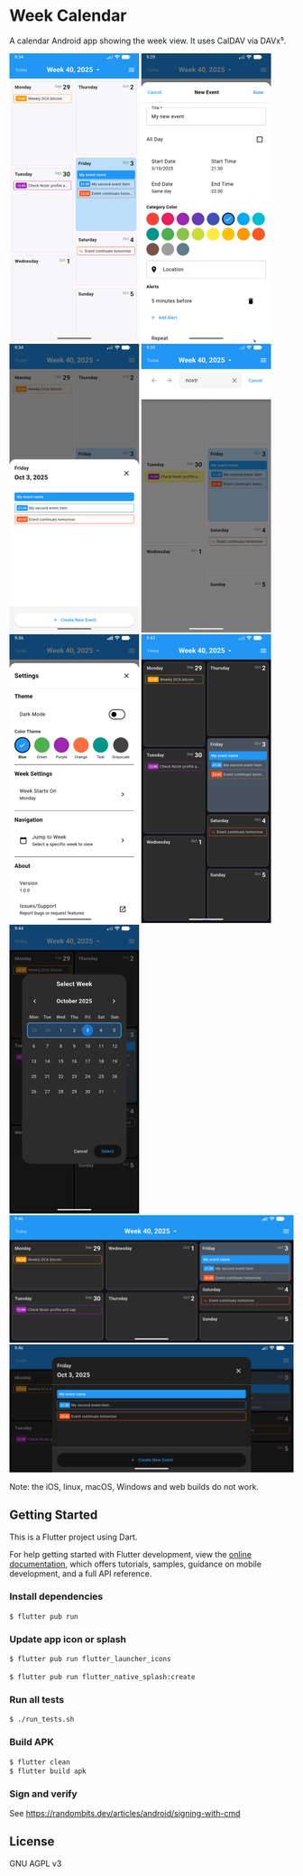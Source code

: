 # Week Calendar

A calendar Android app showing the week view. It uses CalDAV via DAVx⁵.

<img src="https://raw.githubusercontent.com/PMK/week_calendar/refs/heads/master/lib/assets/screenshot/01.png" style="width: 230px;" alt="week calendar"/> <img src="https://raw.githubusercontent.com/PMK/week_calendar/refs/heads/master/lib/assets/screenshot/02.png" style="width: 230px;" alt="new event"/> <img src="https://raw.githubusercontent.com/PMK/week_calendar/refs/heads/master/lib/assets/screenshot/03.png" style="width: 230px;" alt="list events per day"/> <img src="https://raw.githubusercontent.com/PMK/week_calendar/refs/heads/master/lib/assets/screenshot/04.png" style="width: 230px;" alt="search"/>
<img src="https://raw.githubusercontent.com/PMK/week_calendar/refs/heads/master/lib/assets/screenshot/05.png" style="width: 230px;" alt="settings"/> <img src="https://raw.githubusercontent.com/PMK/week_calendar/refs/heads/master/lib/assets/screenshot/06.png" style="width: 230px;" alt="dark mode"/> <img src="https://raw.githubusercontent.com/PMK/week_calendar/refs/heads/master/lib/assets/screenshot/07.png" style="width: 230px;" alt="jump to week"/>
<img src="https://raw.githubusercontent.com/PMK/week_calendar/refs/heads/master/lib/assets/screenshot/08.png" style="width: 600px;" alt="horizontal view"/>
<img src="https://raw.githubusercontent.com/PMK/week_calendar/refs/heads/master/lib/assets/screenshot/09.png" style="width: 600px;" alt="horizontal list of items"/>

Note: the iOS, linux, macOS, Windows and web builds do not work.

## Getting Started

This is a Flutter project using Dart.

For help getting started with Flutter development, view the
[online documentation](https://docs.flutter.dev/), which offers tutorials,
samples, guidance on mobile development, and a full API reference.

### Install dependencies
```
$ flutter pub run
```

### Update app icon or splash
```
$ flutter pub run flutter_launcher_icons

$ flutter pub run flutter_native_splash:create
```

### Run all tests
```
$ ./run_tests.sh
```

### Build APK
```
$ flutter clean
$ flutter build apk
```

### Sign and verify
See https://randombits.dev/articles/android/signing-with-cmd

## License

GNU AGPL v3
